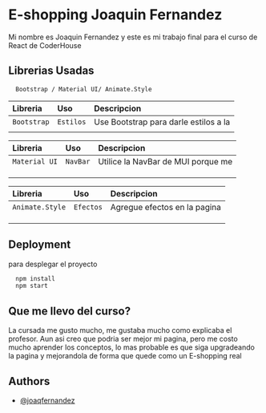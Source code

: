 
# E-shopping Joaquin Fernandez

Mi nombre es Joaquin Fernandez y este es mi trabajo final para el curso de React de CoderHouse

## Librerias Usadas

```http
  Bootstrap / Material UI/ Animate.Style
```

| Libreria  |  Uso     | Descripcion                |
| :-------- | :------- | :------------------------- |
| `Bootstrap` | `Estilos` | Use Bootstrap para darle estilos a la |
||||pagina, principalmente a los botones|


| Libreria | Uso     | Descripcion                       |
| :-------- | :------- | :-------------------------------- |
| `Material UI`| `NavBar` | Utilice la NavBar de MUI porque me |
||||gustaba mucho y tengo pensado seguir|
||||actualizandola a medida que la pagina|
||||crezca|

| Libreria | Uso     | Descripcion                       |
| :-------- | :------- | :-------------------------------- |
| `Animate.Style`| `Efectos` | Agregue efectos en la pagina |
||||principal cuando aparecian las|
||||cards, para que tuviera un poco|
||||mas de dinamica la pagina principal|





## Deployment

para desplegar el proyecto
```bash
  npm install
  npm start
```


## Que me llevo del curso?

La cursada me gusto mucho, me gustaba mucho como explicaba el profesor. Aun asi creo que podria ser mejor mi pagina, pero me costo mucho aprender los conceptos, lo mas probable es que siga upgradeando la pagina y mejorandola de forma que quede como un E-shopping real

## Authors

- [@joaqfernandez](https://github.com/joaqfernandez)


